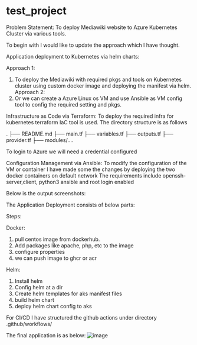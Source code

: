 # test_project


Problem Statement:
To deploy Mediawiki website to Azure Kubernetes Cluster via various tools.

To begin with I would like to update the approach which I have thought.

Application deployment to Kubernetes via helm charts:

Approach 1:
1. To deploy the Mediawiki with required pkgs and tools on Kubernetes cluster using custom docker image and deploying the manifest via helm.
Approach 2:
2. Or we can create a Azure Linux os VM and use Ansible as VM config tool to config the required setting and pkgs.


Infrastructure as Code via Terraform:
To deploy the required infra for kubernetes terraform IaC tool is used.
The directory structure is as follows

.
├── README.md
├── main.tf
├── variables.tf
├── outputs.tf
├── provider.tf
├── modules/....

To login to Azure we will need a credential configured 

Configuration Management via Ansible:
To modify the configuration of the VM or container I have made some the changes by deploying the two docker containers on default network
The requirements include openssh-server,client, python3 ansible and root login enabled

Below is the output screenshots:







The Application Deployment consists of below parts:

Steps:

Docker: 
1. pull centos image from dockerhub.
2. Add packages like apache, php,  etc to the image
3. configure properties
4. we can push image to ghcr or acr 

Helm:
1. Install helm 
2. Config helm at a dir
3. Create helm templates for aks manifest files
4. build helm chart 
5. deploy helm chart config to aks


For CI/CD I have structured the github actions under directory
.github/workflows/


The final application is as below:
![image](https://user-images.githubusercontent.com/30085103/179346211-946e958a-3e24-4a95-9ca0-6c917d058cb0.png)

